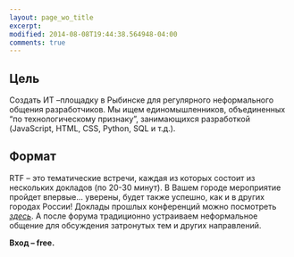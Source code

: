 ```yaml
---
layout: page_wo_title
excerpt: 
modified: 2014-08-08T19:44:38.564948-04:00
comments: true
---
```

	
	
Цель
----

Создать ИТ –площадку в Рыбинске для регулярного неформального общения разработчиков. Мы ищем единомышленников, объединенных “по технологическому признаку”, занимающихся разработкой (JavaScript, HTML, CSS, Python, SQL и т.д.).

Формат
------

RTF – это тематические встречи, каждая из которых состоит из нескольких докладов (по 20-30 минут). В Вашем городе мероприятие пройдет впервые... уверены, будет также успешно, как и в других  городах  России!  Доклады  прошлых  конференций  можно  посмотреть <a href="http://rtf.tensor.ru/events/" data-twf-placeholder="yes">_здесь_</a>.  А  после форума традиционно  устраиваем  неформальное  общение  для  обсуждения  затронутых  тем  и других направлений.



__Вход – free.__